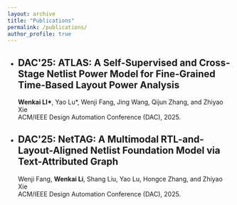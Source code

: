 ```yaml
---
layout: archive
title: "Publications"
permalink: /publications/
author_profile: true
---
```


- ## DAC'25: ATLAS: A Self-Supervised and Cross-Stage Netlist Power Model for Fine-Grained Time-Based Layout Power Analysis
  __Wenkai LI\*__, Yao Lu\*, Wenji Fang, Jing Wang, Qijun Zhang, and Zhiyao Xie  
  ACM/IEEE Design Automation Conference (DAC), 2025.  

- ## DAC'25: NetTAG: A Multimodal RTL-and-Layout-Aligned Netlist Foundation Model via Text-Attributed Graph
  Wenji Fang, __Wenkai Li__, Shang Liu, Yao Lu, Hongce Zhang, and Zhiyao Xie  
  ACM/IEEE Design Automation Conference (DAC), 2025.    
 
